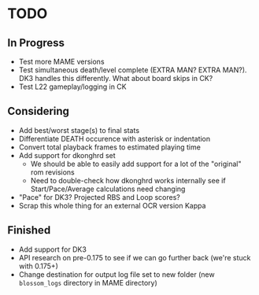 # TODO

## In Progress
- Test more MAME versions
- Test simultaneous death/level complete (EXTRA MAN? EXTRA MAN?). DK3 handles this differently. What about board skips in CK?
- Test L22 gameplay/logging in CK

## Considering

- Add best/worst stage(s) to final stats
- Differentiate DEATH occurence with asterisk or indentation
- Convert total playback frames to estimated playing time
- Add support for dkonghrd set
    - We should be able to easily add support for a lot of the "original" rom revisions
    - Need to double-check how dkonghrd works internally see if Start/Pace/Average calculations need changing
- "Pace" for DK3? Projected RBS and Loop scores?
- Scrap this whole thing for an external OCR version Kappa


## Finished
- Add support for DK3
- API research on pre-0.175 to see if we can go further back (we're stuck with 0.175+)
- Change destination for output log file set to new folder (new `blossom_logs` directory in MAME directory)
